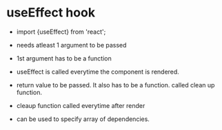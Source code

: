 # useEffect hook

* import {useEffect} from 'react';

* needs atleast 1 argument to be passed

* 1st argument has to be a function

* useEffect is called everytime the component is rendered.

* return value to be passed. It also has to be a function. called clean up function.

* cleaup function called everytime after render

* can be used to specify array of dependencies.